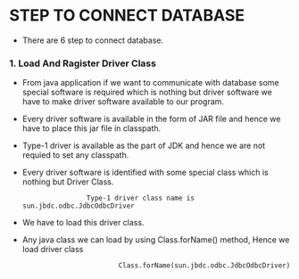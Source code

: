 # STEP TO CONNECT DATABASE 
- There are 6 step to connect database.

### 1. Load And Ragister Driver Class 
- From java application if we want to communicate with database some special software is required which is nothing but driver software we have to make driver software available to our program.
- Every driver software is available in the form of JAR file and hence we have to place this jar file in classpath.
- Type-1 driver is available as the part of JDK and hence we are not requied to set any classpath.
- Every driver software is identified with some special class which is nothing but Driver Class.
  
                      Type-1 driver class name is sun.jbdc.odbc.JdbcOdbcDriver

- We have to load this driver class.
- Any java class we can load by using Class.forName() method, Hence we load driver class

                              Class.forName(sun.jbdc.odbc.JdbcOdbcDriver)
